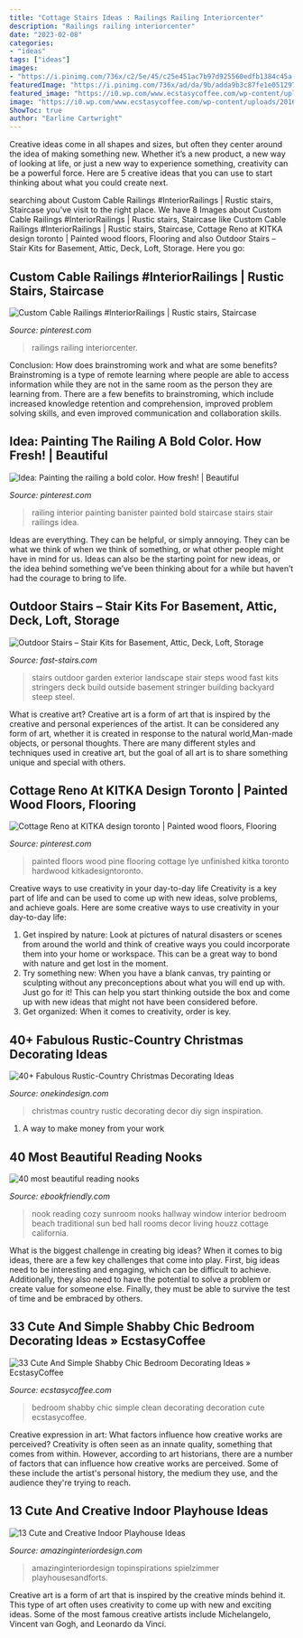 ```yaml
---
title: "Cottage Stairs Ideas : Railings Railing Interiorcenter"
description: "Railings railing interiorcenter"
date: "2023-02-08"
categories:
- "ideas"
tags: ["ideas"]
images:
- "https://i.pinimg.com/736x/c2/5e/45/c25e451ac7b97d925560edfb1384c45a--white-painted-floors-white-wood-floors.jpg"
featuredImage: "https://i.pinimg.com/736x/ad/da/9b/adda9b3c87fe1e051297fca8584ca5d5.jpg"
featured_image: "https://i0.wp.com/www.ecstasycoffee.com/wp-content/uploads/2016/08/Clean-Shabby-Chic-Look-For-Bedroom-Decoration.jpg"
image: "https://i0.wp.com/www.ecstasycoffee.com/wp-content/uploads/2016/08/Clean-Shabby-Chic-Look-For-Bedroom-Decoration.jpg"
ShowToc: true
author: "Earline Cartwright"
---
```



Creative ideas come in all shapes and sizes, but often they center around the idea of making something new. Whether it’s a new product, a new way of looking at life, or just a new way to experience something, creativity can be a powerful force. Here are 5 creative ideas that you can use to start thinking about what you could create next.

	

		
searching about Custom Cable Railings #InteriorRailings | Rustic stairs, Staircase you've visit to the right place. We have 8 Images about Custom Cable Railings #InteriorRailings | Rustic stairs, Staircase like Custom Cable Railings #InteriorRailings | Rustic stairs, Staircase, Cottage Reno at KITKA design toronto | Painted wood floors, Flooring and also Outdoor Stairs – Stair Kits for Basement, Attic, Deck, Loft, Storage. Here you go:
		
    
## Custom Cable Railings #InteriorRailings | Rustic Stairs, Staircase

<img loading=lazy src="https://i.pinimg.com/736x/ad/da/9b/adda9b3c87fe1e051297fca8584ca5d5.jpg" onerror="this.onerror=null;this.src='https://tse2.mm.bing.net/th?id=OIP.j4YN_9LvP-PHX56hNxHS1wHaJ4&amp;pid=15.1';" alt="Custom Cable Railings #InteriorRailings | Rustic stairs, Staircase">

_Source: pinterest.com_

>railings railing interiorcenter. 

	

Conclusion: How does brainstroming work and what are some benefits?
Brainstroming is a type of remote learning where people are able to access information while they are not in the same room as the person they are learning from. There are a few benefits to brainstroming, which include increased knowledge retention and comprehension, improved problem solving skills, and even improved communication and collaboration skills.

    
## Idea: Painting The Railing A Bold Color. How Fresh! | Beautiful

<img loading=lazy src="https://i.pinimg.com/736x/f6/bf/be/f6bfbebc6f89b3bcdea9c56c9fff6b8b--stair-railing-railings.jpg" onerror="this.onerror=null;this.src='https://tse2.mm.bing.net/th?id=OIP.vQU9bXkoFxY20rcf_2LX3wHaKY&amp;pid=15.1';" alt="Idea: Painting the railing a bold color. How fresh! | Beautiful">

_Source: pinterest.com_

>railing interior painting banister painted bold staircase stairs stair railings idea. 

	

Ideas are everything. They can be helpful, or simply annoying. They can be what we think of when we think of something, or what other people might have in mind for us. Ideas can also be the starting point for new ideas, or the idea behind something we’ve been thinking about for a while but haven’t had the courage to bring to life.

    
## Outdoor Stairs – Stair Kits For Basement, Attic, Deck, Loft, Storage

<img loading=lazy src="https://www.fast-stairs.com/blog/wp-content/uploads/2016/02/photo-4-1.jpg" onerror="this.onerror=null;this.src='https://tse3.mm.bing.net/th?id=OIP.vMmTGK0X5njV8v5TyYPZ-AHaLJ&amp;pid=15.1';" alt="Outdoor Stairs – Stair Kits for Basement, Attic, Deck, Loft, Storage">

_Source: fast-stairs.com_

>stairs outdoor garden exterior landscape stair steps wood fast kits stringers deck build outside basement stringer building backyard steep steel. 

	

What is creative art?
Creative art is a form of art that is inspired by the creative and personal experiences of the artist. It can be considered any form of art, whether it is created in response to the natural world,Man-made objects, or personal thoughts. There are many different styles and techniques used in creative art, but the goal of all art is to share something unique and special with others.

    
## Cottage Reno At KITKA Design Toronto | Painted Wood Floors, Flooring

<img loading=lazy src="https://i.pinimg.com/736x/c2/5e/45/c25e451ac7b97d925560edfb1384c45a--white-painted-floors-white-wood-floors.jpg" onerror="this.onerror=null;this.src='https://tse2.mm.bing.net/th?id=OIP.EfWs2h_M3EiCNcMY5hvc3AAAAA&amp;pid=15.1';" alt="Cottage Reno at KITKA design toronto | Painted wood floors, Flooring">

_Source: pinterest.com_

>painted floors wood pine flooring cottage lye unfinished kitka toronto hardwood kitkadesigntoronto. 

	

Creative ways to use creativity in your day-to-day life
Creativity is a key part of life and can be used to come up with new ideas, solve problems, and achieve goals. Here are some creative ways to use creativity in your day-to-day life:
1. Get inspired by nature: Look at pictures of natural disasters or scenes from around the world and think of creative ways you could incorporate them into your home or workspace. This can be a great way to bond with nature and get lost in the moment.
2. Try something new: When you have a blank canvas, try painting or sculpting without any preconceptions about what you will end up with. Just go for it! This can help you start thinking outside the box and come up with new ideas that might not have been considered before.
3. Get organized: When it comes to creativity, order is key.

    
## 40+ Fabulous Rustic-Country Christmas Decorating Ideas

<img loading=lazy src="http://cdn.onekindesign.com/wp-content/uploads/2016/11/Christmas-Decor-Ideas-Rustic-Country-23-1-Kindesign.jpg" onerror="this.onerror=null;this.src='https://tse1.mm.bing.net/th?id=OIP.ThGG6AiFfp3XtTqAj_vlXwHaJ4&amp;pid=15.1';" alt="40+ Fabulous Rustic-Country Christmas Decorating Ideas">

_Source: onekindesign.com_

>christmas country rustic decorating decor diy sign inspiration. 

	

1. A way to make money from your work

    
## 40 Most Beautiful Reading Nooks

<img loading=lazy src="https://ebookfriendly.com/wp-content/uploads/2014/06/Sunroom-reading-nook.jpg" onerror="this.onerror=null;this.src='https://tse4.mm.bing.net/th?id=OIP.zFXXVXCeKyd5XLXYK58JFwHaLH&amp;pid=15.1';" alt="40 most beautiful reading nooks">

_Source: ebookfriendly.com_

>nook reading cozy sunroom nooks hallway window interior bedroom beach traditional sun bed hall rooms decor living houzz cottage california. 

	

What is the biggest challenge in creating big ideas?
When it comes to big ideas, there are a few key challenges that come into play. First, big ideas need to be interesting and engaging, which can be difficult to achieve. Additionally, they also need to have the potential to solve a problem or create value for someone else. Finally, they must be able to survive the test of time and be embraced by others.

    
## 33 Cute And Simple Shabby Chic Bedroom Decorating Ideas » EcstasyCoffee

<img loading=lazy src="https://i0.wp.com/www.ecstasycoffee.com/wp-content/uploads/2016/08/Clean-Shabby-Chic-Look-For-Bedroom-Decoration.jpg" onerror="this.onerror=null;this.src='https://tse4.mm.bing.net/th?id=OIP.8lL2cfZY8U-Kyl47ZPeMyQHaLH&amp;pid=15.1';" alt="33 Cute And Simple Shabby Chic Bedroom Decorating Ideas » EcstasyCoffee">

_Source: ecstasycoffee.com_

>bedroom shabby chic simple clean decorating decoration cute ecstasycoffee. 

	

Creative expression in art: What factors influence how creative works are perceived?
Creativity is often seen as an innate quality, something that comes from within. However, according to art historians, there are a number of factors that can influence how creative works are perceived. Some of these include the artist's personal history, the medium they use, and the audience they're trying to reach.

    
## 13 Cute And Creative Indoor Playhouse Ideas

<img loading=lazy src="https://www.amazinginteriordesign.com/wp-content/uploads/2017/04/13-cute-and-creative-indoor-playhouse-ideas-6.jpg" onerror="this.onerror=null;this.src='https://tse3.mm.bing.net/th?id=OIP.rHFmFa7g0hC-BwLBMnGxwwHaNH&amp;pid=15.1';" alt="13 Cute and Creative Indoor Playhouse Ideas">

_Source: amazinginteriordesign.com_

>amazinginteriordesign topinspirations spielzimmer playhousesandforts. 

	

Creative art is a form of art that is inspired by the creative minds behind it. This type of art often uses creativity to come up with new and exciting ideas. Some of the most famous creative artists include Michelangelo, Vincent van Gogh, and Leonardo da Vinci.

